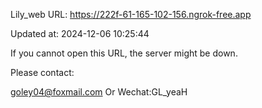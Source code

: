 Lily_web URL: https://222f-61-165-102-156.ngrok-free.app

Updated at: 2024-12-06 10:25:44

If you cannot open this URL, the server might be down.

Please contact: 

goley04@foxmail.com Or Wechat:GL_yeaH